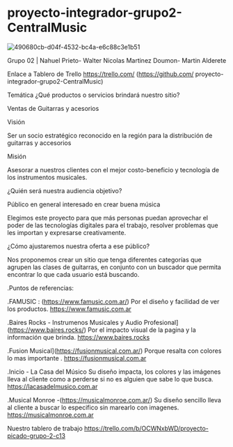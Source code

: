 # proyecto-integrador-grupo2-CentralMusic
![490680cb-d04f-4532-bc4a-e6c88c3e1b51](https://user-images.githubusercontent.com/98064522/155972412-e28a510f-172a-4247-8bf0-789781142635.jpg)

Grupo 02 | Nahuel Prieto- Walter Nicolas Martinez Doumon- Martin Alderete

Enlace a Tablero de Trello https://trello.com/
(https://github.com/ proyecto-integrador-grupo2-CentralMusic)

Temática
¿Qué productos o servicios brindará nuestro sitio?

Ventas de Guitarras y acesorios

Visión

Ser un socio estratégico reconocido en la región para la distribución de guitarras y accesorios

Misión

Asesorar a nuestros clientes con el mejor costo-beneficio y tecnología de los instrumentos musicales.

¿Quién será nuestra audiencia objetivo?

Público en general interesado en crear buena música

Elegimos este proyecto para que más personas puedan aprovechar el poder de las tecnologías digitales para el trabajo, resolver problemas que les importan y expresarse creativamente.

¿Cómo ajustaremos nuestra oferta a ese público?

Nos proponemos crear un sitio que tenga diferentes categorías que agrupen las clases de guitarras, en conjunto con un buscador que permita encontrar lo que cada usuario está buscando.

.Puntos de referencias:

.FAMUSIC : (https://www.famusic.com.ar/) Por el diseño y facilidad de ver los productos.
https://www.famusic.com.ar

.Baires Rocks - Instrumenos Musicales y Audio Profesional](https://www.baires.rocks/) Por el impacto visual de la pagina y la información que brinda.
https://www.baires.rocks

.Fusion Musical](https://fusionmusical.com.ar/) Porque resalta con colores lo mas importante .
https://fusionmusical.com.ar

.Inicio - La Casa del Músico   Su diseño impacta, los colores y las imágenes lleva al cliente como a perderse si no es alguien que sabe lo que busca.
https://lacasadelmusico.com.ar

.Musical Monroe -(https://musicalmonroe.com.ar/) Su diseño sencillo lleva al cliente a buscar lo especifico sin marearlo con imagenes.
https://musicalmonroe.com.ar





Nuestro tablero de trabajo
https://trello.com/b/OCWNxbWD/proyecto-picado-grupo-2-c13